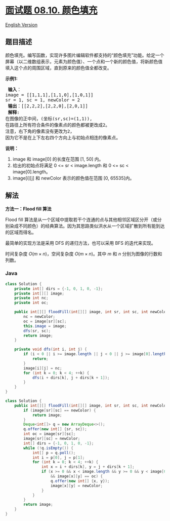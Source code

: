 # [面试题 08.10. 颜色填充](https://leetcode.cn/problems/color-fill-lcci)

[English Version](/lcci/08.10.Color%20Fill/README_EN.md)

## 题目描述


<p>颜色填充。编写函数，实现许多图片编辑软件都支持的“颜色填充”功能。给定一个屏幕（以二维数组表示，元素为颜色值）、一个点和一个新的颜色值，将新颜色值填入这个点的周围区域，直到原来的颜色值全都改变。</p>

<p> <strong>示例1:</strong></p>

<pre>
<strong> 输入</strong>：
image = [[1,1,1],[1,1,0],[1,0,1]] 
sr = 1, sc = 1, newColor = 2
<strong> 输出</strong>：[[2,2,2],[2,2,0],[2,0,1]]
<strong> 解释</strong>: 
在图像的正中间，(坐标(sr,sc)=(1,1)),
在路径上所有符合条件的像素点的颜色都被更改成2。
注意，右下角的像素没有更改为2，
因为它不是在上下左右四个方向上与初始点相连的像素点。
</pre>

<p> <strong>说明：</strong></p>

<ol>
<li>image 和 image[0] 的长度在范围 [1, 50] 内。</li>
<li>给出的初始点将满足 0 &lt;= sr &lt; image.length 和 0 &lt;= sc &lt; image[0].length。</li>
<li>image[i][j] 和 newColor 表示的颜色值在范围 [0, 65535]内。</li>
</ol>

## 解法

**方法一：Flood fill 算法**

Flood fill 算法是从一个区域中提取若干个连通的点与其他相邻区域区分开（或分别染成不同颜色）的经典算法。因为其思路类似洪水从一个区域扩散到所有能到达的区域而得名。

最简单的实现方法是采用 DFS 的递归方法，也可以采用 BFS 的迭代来实现。

时间复杂度 $O(m \times n)$，空间复杂度 $O(m \times n)$。其中 $m$ 和 $n$ 分别为图像的行数和列数。

### **Java**

```java
class Solution {
    private int[] dirs = {-1, 0, 1, 0, -1};
    private int[][] image;
    private int nc;
    private int oc;

    public int[][] floodFill(int[][] image, int sr, int sc, int newColor) {
        nc = newColor;
        oc = image[sr][sc];
        this.image = image;
        dfs(sr, sc);
        return image;
    }

    private void dfs(int i, int j) {
        if (i < 0 || i >= image.length || j < 0 || j >= image[0].length || image[i][j] != oc || image[i][j] == nc) {
            return;
        }
        image[i][j] = nc;
        for (int k = 0; k < 4; ++k) {
            dfs(i + dirs[k], j + dirs[k + 1]);
        }
    }
}
```

```java
class Solution {
    public int[][] floodFill(int[][] image, int sr, int sc, int newColor) {
        if (image[sr][sc] == newColor) {
            return image;
        }
        Deque<int[]> q = new ArrayDeque<>();
        q.offer(new int[] {sr, sc});
        int oc = image[sr][sc];
        image[sr][sc] = newColor;
        int[] dirs = {-1, 0, 1, 0, -1};
        while (!q.isEmpty()) {
            int[] p = q.poll();
            int i = p[0], j = p[1];
            for (int k = 0; k < 4; ++k) {
                int x = i + dirs[k], y = j + dirs[k + 1];
                if (x >= 0 && x < image.length && y >= 0 && y < image[0].length
                    && image[x][y] == oc) {
                    q.offer(new int[] {x, y});
                    image[x][y] = newColor;
                }
            }
        }
        return image;
    }
}
```
